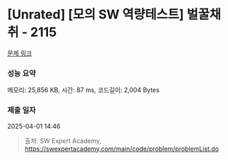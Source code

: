 # [Unrated] [모의 SW 역량테스트] 벌꿀채취 - 2115 

[문제 링크](https://swexpertacademy.com/main/code/problem/problemDetail.do?contestProbId=AV5V4A46AdIDFAWu) 

### 성능 요약

메모리: 25,856 KB, 시간: 87 ms, 코드길이: 2,004 Bytes

### 제출 일자

2025-04-01 14:46



> 출처: SW Expert Academy, https://swexpertacademy.com/main/code/problem/problemList.do